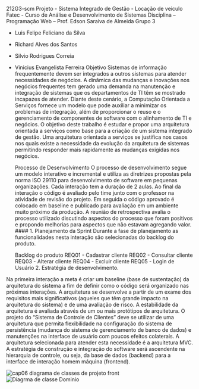   212G3-scm
  Projeto - Sistema Integrado de Gestão - Locação de veiculo 
  Fatec -  Curso de Análise e Desenvolvimento de Sistemas 
  Disciplina – Programação Web – Prof. Edson Saraiva de Almeida 
    Grupo 3 
- Luis Felipe Feliciano da Silva
- Richard Alves dos Santos
- Silvio Rodrigues Correia
- Vinicius Evangelista Ferreira
   Objetivo 
Sistemas de informação frequentemente devem ser integrados a outros sistemas para atender necessidades de negócios. A dinâmica das mudanças e inovações nos negócios frequentes 
tem gerado uma demanda na manutenção e integração de sistemas que os departamentos de TI têm se mostrado incapazes de atender. Diante deste cenário, a Computação Orientada a 
Serviços fornece um modelo que pode auxiliar a minimizar os problemas de integração, além de proporcionar o reuso e o gerenciamento de componentes de software com o 
alinhamento de TI e negócios. O objetivo deste trabalho é estudar e propor uma arquitetura orientada a serviços como base para a criação de um sistema integrado de gestão. 
Uma arquitetura orientada a serviços se justifica nos casos nos quais existe a necessidade da evolução da arquitetura de sistemas permitindo responder mais rapidamente as 
mudanças exigidas nos negócios.  

  Processo de Desenvolvimento 
O processo de desenvolvimento segue um modelo interativo e incremental e utiliza as diretrizes propostas pela norma ISO 29110 para desenvolvimento 
de software em pequenas organizações. Cada interação tem a duração de 2 aulas. Ao final da interação o código é avaliado pelo time junto com o professor na atividade de revisão 
do projeto. Em seguida o código aprovado é colocado em baseline e publicado para avaliação em um ambiente muito próximo da produção. A reunião de retrospectiva avalia o processo 
utilizado discutindo aspectos do processo que foram positivos e propondo melhorias para aspectos que não estavam agregando valor.   #### 1. Planejamento da Sprint Durante a fase 
de planejamento as funcionalidades nesta interação são selecionadas do backlog do produto.

  Backlog do produto 
REQ01 - Cadastrar cliente 
REQ02 - Consultar cliente 
REQ03 - Alterar cliente 
REQ04 - Excluir cliente 
REQ05 - Login de Usuário 
  2. Estratégia de desenvolvimento. 

Na primeira interação a meta é criar um baseline (base de sustentação) da arquitetura do sistema a fim de definir como o código será organizado nas próximas interações. 
A arquitetura se desenvolve a partir de um exame dos requisitos mais significativos (aqueles que têm grande impacto na arquitetura do sistema) e de uma avaliação de risco.
A estabilidade da arquitetura é avaliada através de um ou mais protótipos de arquitetura. O projeto do “Sistema de Controle de Clientes” deve se utilizar de uma arquitetura 
que permita flexibilidade na configuração do sistema de persistência (mudança do sistema de gerenciamento de banco de dados) e manutenções na interface de usuário com poucos 
efeitos colaterais. A arquitetura selecionada para atender esta necessidade é a arquitetura MVC.  A estratégia de construção e integração do software será ascendente na 
hierarquia de controle, ou seja, da base de dados (backend) para a interface de interação homem máquina (frontend). 

![cap06 diagrama de classes de projeto front](https://user-images.githubusercontent.com/68782201/114472495-b1949000-9bc8-11eb-8a07-14d3db52cb2b.png) 
![Diagrma de classe Dominio](https://user-images.githubusercontent.com/89322701/134992166-cbb29ca3-c2ff-477e-bbd9-c8a40157866c.png)
